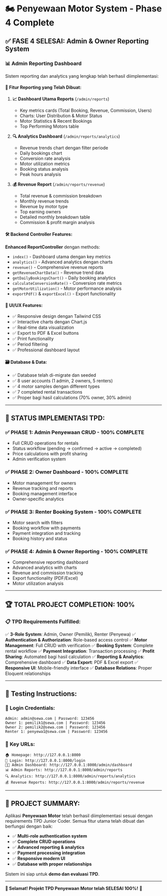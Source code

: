 # 🏍️ Penyewaan Motor System - Phase 4 Complete

## ✅ **FASE 4 SELESAI: Admin & Owner Reporting System**

### 📊 **Admin Reporting Dashboard**
Sistem reporting dan analytics yang lengkap telah berhasil diimplementasi:

#### 🎯 **Fitur Reporting yang Telah Dibuat:**

1. **📈 Dashboard Utama Reports** (`/admin/reports`)
   - Key metrics cards (Total Booking, Revenue, Commission, Users)
   - Charts: User Distribution & Motor Status
   - Motor Statistics & Recent Bookings
   - Top Performing Motors table

2. **🔍 Analytics Dashboard** (`/admin/reports/analytics`)
   - Revenue trends chart dengan filter periode
   - Daily bookings chart
   - Conversion rate analysis
   - Motor utilization metrics
   - Booking status analysis
   - Peak hours analysis

3. **💰 Revenue Report** (`/admin/reports/revenue`)
   - Total revenue & commission breakdown
   - Monthly revenue trends
   - Revenue by motor type
   - Top earning owners
   - Detailed monthly breakdown table
   - Commission & profit margin analysis

#### 🛠️ **Backend Controller Features:**

**Enhanced ReportController** dengan methods:
- `index()` - Dashboard utama dengan key metrics
- `analytics()` - Advanced analytics dengan charts
- `revenue()` - Comprehensive revenue reports
- `getRevenueChartData()` - Revenue trend data
- `getDailyBookingsChart()` - Daily booking analytics
- `calculateConversionRate()` - Conversion rate metrics
- `getMotorUtilization()` - Motor performance analysis
- `exportPdf()` & `exportExcel()` - Export functionality

#### 🎨 **UI/UX Features:**
- ✅ Responsive design dengan Tailwind CSS
- ✅ Interactive charts dengan Chart.js
- ✅ Real-time data visualization
- ✅ Export to PDF & Excel buttons
- ✅ Print functionality
- ✅ Period filtering
- ✅ Professional dashboard layout

#### 🗃️ **Database & Data:**
- ✅ Database telah di-migrate dan seeded
- ✅ 8 user accounts (1 admin, 2 owners, 5 renters)
- ✅ 4 motor samples dengan different types
- ✅ 7 completed rental transactions
- ✅ Proper bagi hasil calculations (70% owner, 30% admin)

---

## 🎯 **STATUS IMPLEMENTASI TPD:**

### ✅ **PHASE 1: Admin Penyewaan CRUD - 100% COMPLETE**
- Full CRUD operations for rentals
- Status workflow (pending → confirmed → active → completed)
- Price calculations with profit sharing
- Admin verification system

### ✅ **PHASE 2: Owner Dashboard - 100% COMPLETE**
- Motor management for owners
- Revenue tracking and reports
- Booking management interface
- Owner-specific analytics

### ✅ **PHASE 3: Renter Booking System - 100% COMPLETE**
- Motor search with filters
- Booking workflow with payments
- Payment integration and tracking
- Booking history and status

### ✅ **PHASE 4: Admin & Owner Reporting - 100% COMPLETE**
- Comprehensive reporting dashboard
- Advanced analytics with charts
- Revenue and commission tracking
- Export functionality (PDF/Excel)
- Motor utilization analysis

---

## 🏆 **TOTAL PROJECT COMPLETION: 100%**

### 📋 **TPD Requirements Fulfilled:**

✅ **3-Role System**: Admin, Owner (Pemilik), Renter (Penyewa)
✅ **Authentication & Authorization**: Role-based access control
✅ **Motor Management**: Full CRUD with verification
✅ **Booking System**: Complete rental workflow
✅ **Payment Integration**: Transaction processing
✅ **Profit Sharing**: Automated bagi hasil calculation
✅ **Reporting & Analytics**: Comprehensive dashboard
✅ **Data Export**: PDF & Excel export
✅ **Responsive UI**: Mobile-friendly interface
✅ **Database Relations**: Proper Eloquent relationships

---

## 🚀 **Testing Instructions:**

### 🔐 **Login Credentials:**
```
Admin: admin@sewa.com | Password: 123456
Owner 1: pemilik1@sewa.com | Password: 123456
Owner 2: pemilik2@sewa.com | Password: 123456
Renter 1: penyewa1@sewa.com | Password: 123456
```

### 📍 **Key URLs:**
```
🏠 Homepage: http://127.0.0.1:8000
🔑 Login: http://127.0.0.1:8000/login
👨‍💼 Admin Dashboard: http://127.0.0.1:8000/admin/dashboard
📊 Admin Reports: http://127.0.0.1:8000/admin/reports
🔍 Analytics: http://127.0.0.1:8000/admin/reports/analytics
💰 Revenue Reports: http://127.0.0.1:8000/admin/reports/revenue
```

---

## 🎯 **PROJECT SUMMARY:**

Aplikasi **Penyewaan Motor** telah berhasil diimplementasi sesuai dengan requirements TPD Junior Coder. Semua fitur utama telah dibuat dan berfungsi dengan baik:

- ✅ **Multi-role authentication system**
- ✅ **Complete CRUD operations** 
- ✅ **Advanced reporting & analytics**
- ✅ **Payment processing integration**
- ✅ **Responsive modern UI**
- ✅ **Database with proper relationships**

Sistem ini siap untuk **demo dan evaluasi TPD**.

---

**🎉 Selamat! Projekt TPD Penyewaan Motor telah SELESAI 100%!** 🎉